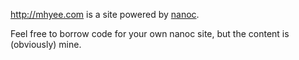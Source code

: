 <http://mhyee.com> is a site powered by [nanoc](http://nanoc.stoneship.org/).

Feel free to borrow code for your own nanoc site, but the content is (obviously) mine.
